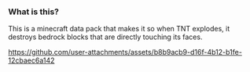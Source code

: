 ### What is this?
This is a minecraft data pack that makes it so when TNT explodes, it destroys bedrock blocks that are directly touching its faces.


https://github.com/user-attachments/assets/b8b9acb9-d16f-4b12-b1fe-12cbaec6a142

